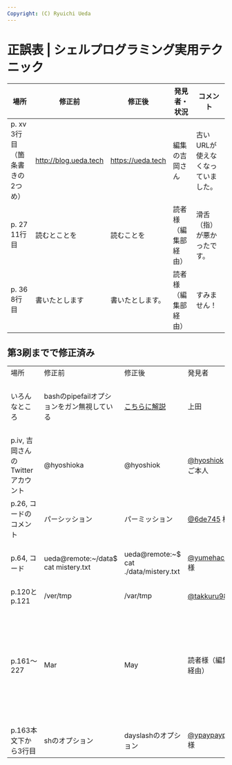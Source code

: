 ```yaml
---
Copyright: (C) Ryuichi Ueda
---
```



# 正誤表 | シェルプログラミング実用テクニック

|場所|修正前|修正後|発見者・状況|コメント|
|----------|-------------|----------------|----------|----------|
|p. xv 3行目（箇条書きの2つめ）| http://blog.ueda.tech | https://ueda.tech | 編集の吉岡さん| 古いURLが使えなくなっていました。| 
|p. 27 11行目| 読むとことを| 読むことを | 読者様（編集部経由）| 滑舌（指）が悪かったです。| 
|p. 36 8行目| 書いたとします|書いたとします。 | 読者様（編集部経由）| すみません！| 



## 第3刷までで修正済み

<table>
 <tr>
 <td>場所</td>
 <td>修正前</td>
 <td>修正後</td>
 <td>発見者</td>
 <td>コメント</td>
 </tr>

 <tr>
 <td>いろんなところ</td>
 <td>bashのpipefailオプションをガン無視している</td>
 <td><a href="/?post=05953" target="_blank">こちらに解説</a></td>
 <td>上田</td>
 <td>すいません。存在を見落としておりました。</td>
 </tr>

 <tr>
 <td>p.iv, 吉岡さんのTwitterアカウント</td>
 <td>@hyoshioka</td>
 <td>@hyoshiok</td>
 <td><a href="https://twitter.com/hyoshiok" target="_blank">@hyoshiok</a> 様ご本人</td>
 <td>ゴメンナサイゴメンナサイ！！！</td>
 </tr>

 <tr>
 <td>p.26, コードのコメント</td>
 <td>パーシッション</td>
 <td>パーミッション</td>
 <td><a href="https://twitter.com/6de745" target="_blank">@6de745</a> 様</td>
 <td></td>
 </tr>

 <tr>
 <td>p.64, コード</td>
 <td>ueda@remote:~/data$ cat mistery.txt</td>
 <td>ueda@remote:~$ cat ./data/mistery.txt</td>
 <td><a href="https://twitter.com/yumehachi" target="_blank">@yumehachi</a> 様</td>
 <td>ディレクトリが瞬間移動してましたね・・・</td>
 </tr>

 <tr>
 <td>p.120とp.121</td>
 <td>/ver/tmp</td>
 <td>/var/tmp</td>
 <td><a href="https://twitter.com/takkuru98" target="_blank">@takkuru98</a> 様</td>
 <td></td>
 </tr>

 <tr>
 <td>p.161〜227</td>
 <td>Mar</td>
 <td>May</td>
 <td>読者様（編集者経由）</td>
 <td>5月を表すMayがすべてMarになってました・・・（2ヶ月ずらしてしまうポカをよくやってしまいます・・・）</td>
 </tr>

 <tr>
 <td>p.163本文下から3行目</td>
 <td>shのオプション</td>
 <td>dayslashのオプション</td>
 <td><a href="https://twitter.com/ypaypaypako" target="_blank">@ypaypaypako</a> 様</td>
 <td>ポカです。</td>
 </tr>

</table>
